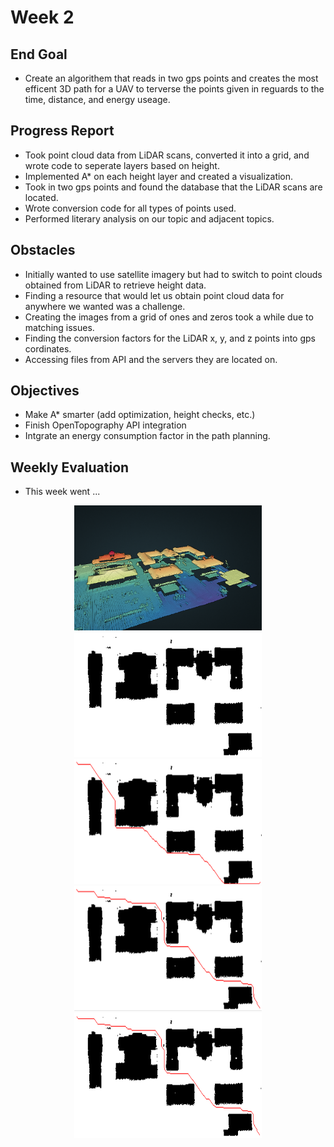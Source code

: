 # Week 2

## End Goal
* Create an algorithem that reads in two gps points and creates the most efficent 3D path for a UAV to terverse the points given in reguards to the time, distance, and energy useage.

## Progress Report
* Took point cloud data from LiDAR scans, converted it into a grid, and wrote code to seperate layers based on height.
* Implemented A* on each height layer and created a visualization.
* Took in two gps points and found the database that the LiDAR scans are located.
* Wrote conversion code for all types of points used.
* Performed literary analysis on our topic and adjacent topics.

## Obstacles

* Initially wanted to use satellite imagery but had to switch to point clouds obtained from LiDAR to retrieve height data.
* Finding a resource that would let us obtain point cloud data for anywhere we wanted was a challenge.
* Creating the images from a grid of ones and zeros took a while due to matching issues.
* Finding the conversion factors for the LiDAR x, y, and z points into gps cordinates.
* Accessing files from API and the servers they are located on.

## Objectives

* Make A* smarter (add optimization, height checks, etc.)
* Finish OpenTopography API integration
* Intgrate an energy consumption factor in the path planning.

## Weekly Evaluation
* This week went ...


<p align="center">
  <img src="https://github.com/alecstem/2022-REU-on-Smart-UAVs/blob/main/images/point%20cloud.png" width="300" height="200" >
  <img src="https://github.com/alecstem/2022-REU-on-Smart-UAVs/blob/main/images/before_astar_auburn.gif" width="300" height="200" >
  <img src="https://github.com/alecstem/2022-REU-on-Smart-UAVs/blob/main/images/before.png" width="300" height="200" >
  <img src="https://github.com/alecstem/2022-REU-on-Smart-UAVs/blob/main/images/after.png" width="300" height="200" >
  <img src="https://github.com/alecstem/2022-REU-on-Smart-UAVs/blob/main/images/cross_auburn_buffer2.gif" width="300" height="200" >
  
  
</p>
